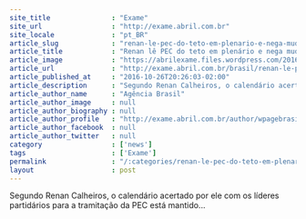 ```yaml
---
site_title               : "Exame"
site_url                 : "http://exame.abril.com.br"
site_locale              : "pt_BR"
article_slug             : "renan-le-pec-do-teto-em-plenario-e-nega-mudancas-no-cronograma"
article_title            : "Renan lê PEC do teto em plenário e nega mudanças no cronograma"
article_image            : "https://abrilexame.files.wordpress.com/2016/10/size_960_16_9_1041178-df_31-08-2016_mcag-81493.jpg?quality=70&strip=all&w=960"
article_url              : "http://exame.abril.com.br/brasil/renan-le-pec-do-teto-em-plenario-e-nega-mudancas-no-cronograma/"
article_published_at     : "2016-10-26T20:26:03-02:00"
article_description      : "Segundo Renan Calheiros, o calendário acertado por ele com os líderes partidários para a tramitação da PEC está mantido..."
article_author_name      : "Agência Brasil"
article_author_image     : null
article_author_biography : null
article_author_profile   : "http://exame.abril.com.br/author/wpagebrasil/"
article_author_facebook  : null
article_author_twitter   : null
category                 : ['news']
tags                     : ['Exame']
permalink                : "/:categories/renan-le-pec-do-teto-em-plenario-e-nega-mudancas-no-cronograma/"
layout                   : post
---
```


Segundo Renan Calheiros, o calendário acertado por ele com os líderes partidários para a tramitação da PEC está mantido...
